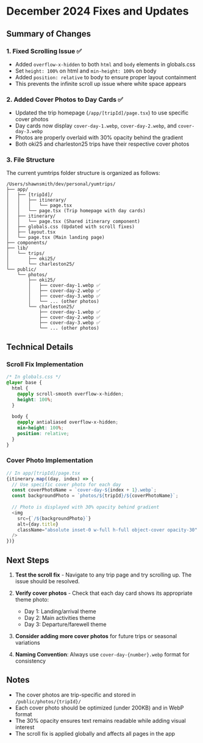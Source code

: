 # December 2024 Fixes and Updates

## Summary of Changes

### 1. Fixed Scrolling Issue ✅
- Added `overflow-x-hidden` to both `html` and `body` elements in globals.css
- Set `height: 100%` on html and `min-height: 100%` on body
- Added `position: relative` to body to ensure proper layout containment
- This prevents the infinite scroll up issue where white space appears

### 2. Added Cover Photos to Day Cards ✅
- Updated the trip homepage (`/app/[tripId]/page.tsx`) to use specific cover photos
- Day cards now display `cover-day-1.webp`, `cover-day-2.webp`, and `cover-day-3.webp`
- Photos are properly overlaid with 30% opacity behind the gradient
- Both oki25 and charleston25 trips have their respective cover photos

### 3. File Structure
The current yumtrips folder structure is organized as follows:
```
/Users/shawnsmith/dev/personal/yumtrips/
├── app/
│   ├── [tripId]/
│   │   ├── itinerary/
│   │   │   └── page.tsx
│   │   └── page.tsx (Trip homepage with day cards)
│   ├── itinerary/
│   │   └── page.tsx (Shared itinerary component)
│   ├── globals.css (Updated with scroll fixes)
│   ├── layout.tsx
│   └── page.tsx (Main landing page)
├── components/
├── lib/
│   └── trips/
│       ├── oki25/
│       └── charleston25/
└── public/
    └── photos/
        ├── oki25/
        │   ├── cover-day-1.webp ✅
        │   ├── cover-day-2.webp ✅
        │   ├── cover-day-3.webp ✅
        │   └── ... (other photos)
        └── charleston25/
            ├── cover-day-1.webp ✅
            ├── cover-day-2.webp ✅
            ├── cover-day-3.webp ✅
            └── ... (other photos)
```

## Technical Details

### Scroll Fix Implementation
```css
/* In globals.css */
@layer base {
  html {
    @apply scroll-smooth overflow-x-hidden;
    height: 100%;
  }
  
  body {
    @apply antialiased overflow-x-hidden;
    min-height: 100%;
    position: relative;
  }
}
```

### Cover Photo Implementation
```typescript
// In app/[tripId]/page.tsx
{itinerary.map((day, index) => {
  // Use specific cover photo for each day
  const coverPhotoName = `cover-day-${index + 1}.webp`;
  const backgroundPhoto = `photos/${tripId}/${coverPhotoName}`;
  
  // Photo is displayed with 30% opacity behind gradient
  <img
    src={`/${backgroundPhoto}`}
    alt={day.title}
    className="absolute inset-0 w-full h-full object-cover opacity-30"
  />
})}
```

## Next Steps

1. **Test the scroll fix** - Navigate to any trip page and try scrolling up. The issue should be resolved.

2. **Verify cover photos** - Check that each day card shows its appropriate theme photo:
   - Day 1: Landing/arrival theme
   - Day 2: Main activities theme  
   - Day 3: Departure/farewell theme

3. **Consider adding more cover photos** for future trips or seasonal variations

4. **Naming Convention**: Always use `cover-day-{number}.webp` format for consistency

## Notes

- The cover photos are trip-specific and stored in `/public/photos/{tripId}/`
- Each cover photo should be optimized (under 200KB) and in WebP format
- The 30% opacity ensures text remains readable while adding visual interest
- The scroll fix is applied globally and affects all pages in the app
